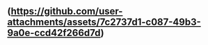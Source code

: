 ## (https://github.com/user-attachments/assets/7c2737d1-c087-49b3-9a0e-ccd42f266d7d)

<!--
**jach-sa/jach-sa** is a ✨ _special_ ✨ repository because its `README.md` (this file) appears on your GitHub profile.

Here are some ideas to get you started:

- 🔭 I’m currently working on ...
- 🌱 I’m currently learning ...
- 👯 I’m looking to collaborate on ...
- 🤔 I’m looking for help with ...
- 💬 Ask me about ...
- 📫 How to reach me: ...
- 😄 Pron![BANNERS ～ ☆_ ;;](https://github.com/user-attachments/assets/7c2737d1-c087-49b3-9a0e-ccd42f266d7d)
ouns: ...
- ⚡ Fun fact: ...
-->
